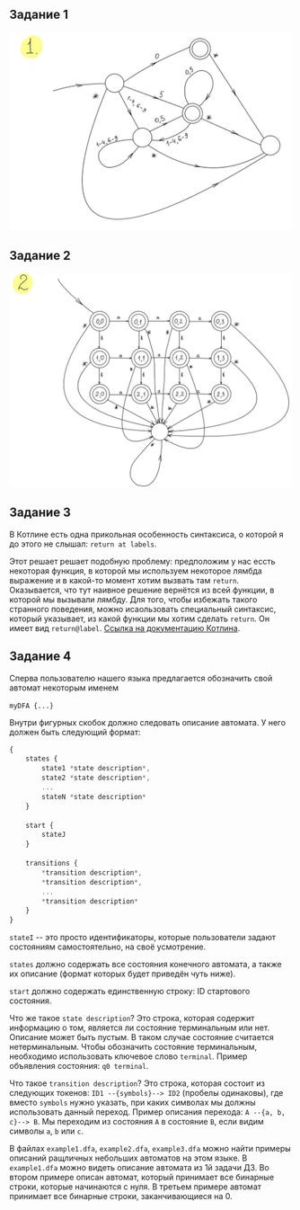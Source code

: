 

## Задание 1

![task 1 solution](img/task1sol.jpg)

## Задание 2

![task 2 solution](img/task2sol.jpg)

## Задание 3

В Котлине есть одна прикольная особенность
синтаксиса, о которой я до этого не слышал: `return at labels`.

Этот решает решает подобную проблему: предположим у нас ессть
некоторая функция, в которой мы используем некоторое лямбда выражение
и в какой-то момент хотим вызвать там `return`. Оказывается, что
тут наивное решение вернётся из всей функции, в которой мы вызывали лямбду.
Для того, чтобы избежать такого странного поведения, можно исаользовать 
специальный синтаксис, который указывает, из какой функции мы хотим сделать 
`return`. Он имеет вид `return@label`. [Ссылка на документацию Котлина](https://kotlinlang.org/docs/returns.html#return-at-labels).

## Задание 4

Сперва пользователю нашего языка предлагается обозначить свой автомат некоторым именем

`myDFA {...}`

Внутри фигурных скобок должно следовать описание автомата. У него должен быть следующий формат:

```javascript
{
    states {
        state1 *state description*,
        state2 *state description*,
        ...
        stateN *state description*
    }
    
    start {
        stateJ
    }
    
    transitions {
        *transition description*,
        *transition description*,
        ...
        *transition description*
    }
}
```

`stateI` -- это просто идентификаторы, которые пользователи задают состояниям самостоятельно, на своё усмотрение.

`states` должно содержать все состояния конечного автомата, а также их описание (формат которых будет приведён чуть ниже).

`start` должно содержать единственную строку: ID стартового состояния.

Что же такое `state description`? Это строка, которая содержит информацию о том, является ли состояние терминальным или нет. 
Описание может быть пустым. В таком случае состояние считается нетерминальным. Чтобы обозначить состояние терминальным,
необходимо использовать ключевое слово `terminal`. Пример объявления состояния: `q0 terminal`. 

Что такое `transition description`? Это строка, которая
состоит из следующих токенов: `ID1 --{symbols}--> ID2` (пробелы одинаковы),
где вместо
`symbols` нужно указать, при каких символах мы 
должны использовать данный переход. Пример описания перехода: `A --{a, b, c}--> B`.
Мы переходим из состояния `A` в состояние `B`, если видим символы `a`, `b` или `c`.

В файлах `example1.dfa`, `example2.dfa`, `example3.dfa` можно найти примеры описаний ращличных небольших автоматов на этом языке.
В `example1.dfa` можно видеть описание автомата из 1й задачи ДЗ. Во втором примере описан автомат, который принимает все
бинарные строки, которые начинаются с нуля. В третьем примере автомат принимает все бинарные строки, заканчивающиеся на 0.

